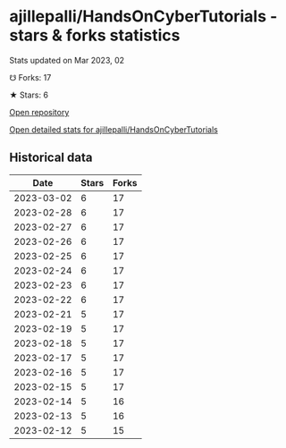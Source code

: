 # ajillepalli/HandsOnCyberTutorials - stars & forks statistics

Stats updated on Mar 2023, 02

☋ Forks: 17

★ Stars: 6

[Open repository](https://github.com/ajillepalli/HandsOnCyberTutorials)

[Open detailed stats for ajillepalli/HandsOnCyberTutorials](https://reviewgithub.com/rep/ajillepalli/HandsOnCyberTutorials)

## Historical data
| Date | Stars | Forks |
|------|-------|-------|
| 2023-03-02 | 6 | 17 | 
| 2023-02-28 | 6 | 17 | 
| 2023-02-27 | 6 | 17 | 
| 2023-02-26 | 6 | 17 | 
| 2023-02-25 | 6 | 17 | 
| 2023-02-24 | 6 | 17 | 
| 2023-02-23 | 6 | 17 | 
| 2023-02-22 | 6 | 17 | 
| 2023-02-21 | 5 | 17 | 
| 2023-02-19 | 5 | 17 | 
| 2023-02-18 | 5 | 17 | 
| 2023-02-17 | 5 | 17 | 
| 2023-02-16 | 5 | 17 | 
| 2023-02-15 | 5 | 17 | 
| 2023-02-14 | 5 | 16 | 
| 2023-02-13 | 5 | 16 | 
| 2023-02-12 | 5 | 15 | 

